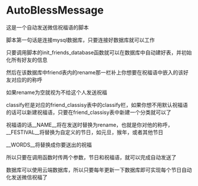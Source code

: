 # AutoBlessMessage
<p>这是一个自动发送微信祝福语的脚本</p>
<p>脚本第一句话是连接mysql数据库，只要连接好数据库就可以工作</p>
<p>只要调用脚本的init_friends_database函数就可以在数据库中自动建好表，并初始化所有好友的信息</p>
<p>然后在该数据库中friend表内的rename那一栏补上你想要在祝福语中嵌入的该好友对应的的称呼</p>
<p>如果rename为空就视为不给这个人发送祝福</p>
<p>classify栏是对应的friend_classisy表中的classify栏，如果你想不用默认祝福语的话可以新建祝福语，只要在friend_classisy表中新建一个分类就可以了</p>
<p>祝福语的话__NAME__将在发送时替换为rename，也就是你对他的称呼，__FESTIVAL__将替换为自定义的节日，如元旦，猴年，或者其他节日</p>
<p>__WORDS__将替换成你要送出的祝福</p>
<p>所以只要在调用函数时传两个参数，节日和祝福语，就可以完成自动发送了</p>
<p>数据库可以使用云端数据库，所以只要每年更新一下数据库即可实现每个节日自动化发送微信祝福了</p>
